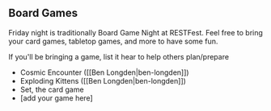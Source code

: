 ## Board Games

Friday night is traditionally Board Game Night at RESTFest. Feel free to bring your card games, tabletop games, and more to have some fun.

If you'll be bringing a game, list it hear to help others plan/prepare

 * Cosmic Encounter ([[Ben Longden|ben-longden]])
 * Exploding Kittens ([[Ben Longden|ben-longden]])
 * Set, the card game
 * [add your game here]

